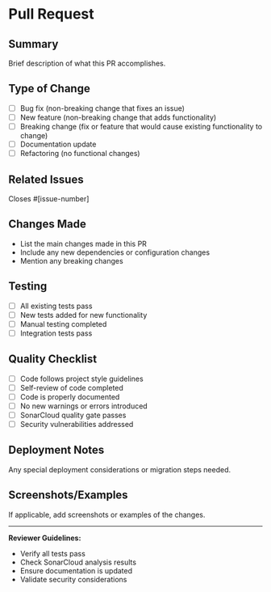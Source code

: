 # Pull Request

## Summary
Brief description of what this PR accomplishes.

## Type of Change
- [ ] Bug fix (non-breaking change that fixes an issue)
- [ ] New feature (non-breaking change that adds functionality)
- [ ] Breaking change (fix or feature that would cause existing functionality to change)
- [ ] Documentation update
- [ ] Refactoring (no functional changes)

## Related Issues
Closes #[issue-number]

## Changes Made
- List the main changes made in this PR
- Include any new dependencies or configuration changes
- Mention any breaking changes

## Testing
- [ ] All existing tests pass
- [ ] New tests added for new functionality
- [ ] Manual testing completed
- [ ] Integration tests pass

## Quality Checklist
- [ ] Code follows project style guidelines
- [ ] Self-review of code completed
- [ ] Code is properly documented
- [ ] No new warnings or errors introduced
- [ ] SonarCloud quality gate passes
- [ ] Security vulnerabilities addressed

## Deployment Notes
Any special deployment considerations or migration steps needed.

## Screenshots/Examples
If applicable, add screenshots or examples of the changes.

---

**Reviewer Guidelines:**
- Verify all tests pass
- Check SonarCloud analysis results
- Ensure documentation is updated
- Validate security considerations